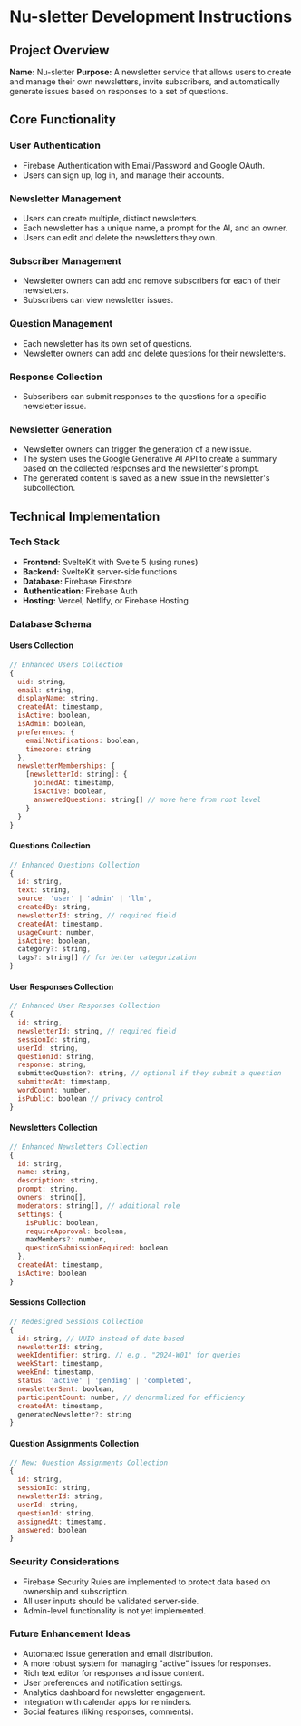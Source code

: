 # Nu-sletter Development Instructions

## Project Overview

**Name:** Nu-sletter
**Purpose:** A newsletter service that allows users to create and manage their own newsletters, invite subscribers, and automatically generate issues based on responses to a set of questions.

## Core Functionality

### User Authentication
- Firebase Authentication with Email/Password and Google OAuth.
- Users can sign up, log in, and manage their accounts.

### Newsletter Management
- Users can create multiple, distinct newsletters.
- Each newsletter has a unique name, a prompt for the AI, and an owner.
- Users can edit and delete the newsletters they own.

### Subscriber Management
- Newsletter owners can add and remove subscribers for each of their newsletters.
- Subscribers can view newsletter issues.

### Question Management
- Each newsletter has its own set of questions.
- Newsletter owners can add and delete questions for their newsletters.

### Response Collection
- Subscribers can submit responses to the questions for a specific newsletter issue.

### Newsletter Generation
- Newsletter owners can trigger the generation of a new issue.
- The system uses the Google Generative AI API to create a summary based on the collected responses and the newsletter's prompt.
- The generated content is saved as a new issue in the newsletter's subcollection.

## Technical Implementation

### Tech Stack
- **Frontend:** SvelteKit with Svelte 5 (using runes)
- **Backend:** SvelteKit server-side functions
- **Database:** Firebase Firestore
- **Authentication:** Firebase Auth
- **Hosting:** Vercel, Netlify, or Firebase Hosting

### Database Schema

#### Users Collection
```javascript
// Enhanced Users Collection
{
  uid: string,
  email: string,
  displayName: string,
  createdAt: timestamp,
  isActive: boolean,
  isAdmin: boolean,
  preferences: {
    emailNotifications: boolean,
    timezone: string
  },
  newsletterMemberships: {
    [newsletterId: string]: {
      joinedAt: timestamp,
      isActive: boolean,
      answeredQuestions: string[] // move here from root level
    }
  }
}
```

#### Questions Collection
```javascript
// Enhanced Questions Collection  
{
  id: string,
  text: string,
  source: 'user' | 'admin' | 'llm',
  createdBy: string,
  newsletterId: string, // required field
  createdAt: timestamp,
  usageCount: number,
  isActive: boolean,
  category?: string,
  tags?: string[] // for better categorization
}
```

#### User Responses Collection
```javascript
// Enhanced User Responses Collection
{
  id: string,
  newsletterId: string, // required field
  sessionId: string,
  userId: string,
  questionId: string,
  response: string,
  submittedQuestion?: string, // optional if they submit a question
  submittedAt: timestamp,
  wordCount: number,
  isPublic: boolean // privacy control
}
```

#### Newsletters Collection
```javascript
// Enhanced Newsletters Collection
{
  id: string,
  name: string,
  description: string,
  prompt: string,
  owners: string[],
  moderators: string[], // additional role
  settings: {
    isPublic: boolean,
    requireApproval: boolean,
    maxMembers?: number,
    questionSubmissionRequired: boolean
  },
  createdAt: timestamp,
  isActive: boolean
}
```

#### Sessions Collection
```javascript
// Redesigned Sessions Collection
{
  id: string, // UUID instead of date-based
  newsletterId: string,
  weekIdentifier: string, // e.g., "2024-W01" for queries
  weekStart: timestamp,
  weekEnd: timestamp,
  status: 'active' | 'pending' | 'completed',
  newsletterSent: boolean,
  participantCount: number, // denormalized for efficiency
  createdAt: timestamp,
  generatedNewsletter?: string
}
```

#### Question Assignments Collection
```javascript
// New: Question Assignments Collection
{
  id: string,
  sessionId: string,
  newsletterId: string,
  userId: string,
  questionId: string,
  assignedAt: timestamp,
  answered: boolean
}
```

### Security Considerations
- Firebase Security Rules are implemented to protect data based on ownership and subscription.
- All user inputs should be validated server-side.
- Admin-level functionality is not yet implemented.

### Future Enhancement Ideas
- Automated issue generation and email distribution.
- A more robust system for managing "active" issues for responses.
- Rich text editor for responses and issue content.
- User preferences and notification settings.
- Analytics dashboard for newsletter engagement.
- Integration with calendar apps for reminders.
- Social features (liking responses, comments).
